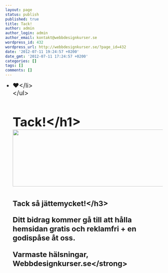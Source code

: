 ```yaml
---
layout: page
status: publish
published: true
title: Tack!
author: admin
author_login: admin
author_email: kontakt@webbdesignkurser.se
wordpress_id: 432
wordpress_url: http://webbdesignkurser.se/?page_id=432
date: '2012-07-11 19:24:57 +0200'
date_gmt: '2012-07-11 17:24:57 +0200'
categories: []
tags: []
comments: []
---
```

<ul>
<li class="pinkbox" style="font-size: 20px;">&hearts;<&#47;li><br />
<&#47;ul></p>
<h1>Tack!<&#47;h1><br />
<img class="alignnone size-full wp-image-445" title="donate" src="http:&#47;&#47;webbdesignkurser.se&#47;wp-content&#47;uploads&#47;2012&#47;07&#47;donate.png" alt="" width="695" height="182" &#47;></p>
<h3>Tack s&aring; j&auml;ttemycket!<&#47;h3></p>
<p>Ditt bidrag kommer g&aring; till att h&aring;lla hemsidan gratis och reklamfri + en godisp&aring;se &aring;t oss.<br&#47;><br&#47;></p>
<p><strong>Varmaste h&auml;lsningar,<br />
Webbdesignkurser.se<&#47;strong></p>
